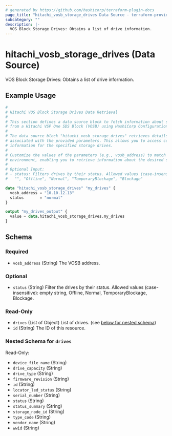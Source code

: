 ```yaml
---
# generated by https://github.com/hashicorp/terraform-plugin-docs
page_title: "hitachi_vosb_storage_drives Data Source - terraform-provider-hitachi"
subcategory: ""
description: |-
  VOS Block Storage Drives: Obtains a list of drive information.
---
```


# hitachi_vosb_storage_drives (Data Source)

VOS Block Storage Drives: Obtains a list of drive information.

## Example Usage

```terraform
#
# Hitachi VOS Block Storage Drives Data Retrieval
#
# This section defines a data source block to fetch information about storage drives
# from a Hitachi VSP One SDS Block (VOSB) using HashiCorp Configuration Language (HCL).
#
# The data source block "hitachi_vosb_storage_drives" retrieves details about storage drives
# associated with the provided parameters. This allows you to access configuration and property
# information for the specified storage drives.
#
# Customize the values of the parameters (e.g., vosb_address) to match your
# environment, enabling you to retrieve information about the desired storage drives.
#
# Optional Input:
# - status: Filters drives by their status. Allowed values (case-insensitive): 
#   "", "Offline", "Normal", "TemporaryBlockage", "Blockage"

data "hitachi_vosb_storage_drives" "my_drives" {
  vosb_address = "10.10.12.13"
  status       = "normal"
}

output "my_drives_output" {
  value = data.hitachi_vosb_storage_drives.my_drives
}
```

<!-- schema generated by tfplugindocs -->
## Schema

### Required

- `vosb_address` (String) The VOSB address.

### Optional

- `status` (String) Filter the drives by their status. Allowed values (case-insensitive): empty string, Offline, Normal, TemporaryBlockage, Blockage.

### Read-Only

- `drives` (List of Object) List of drives. (see [below for nested schema](#nestedatt--drives))
- `id` (String) The ID of this resource.

<a id="nestedatt--drives"></a>
### Nested Schema for `drives`

Read-Only:

- `device_file_name` (String)
- `drive_capacity` (String)
- `drive_type` (String)
- `firmware_revision` (String)
- `id` (String)
- `locator_led_status` (String)
- `serial_number` (String)
- `status` (String)
- `status_summary` (String)
- `storage_node_id` (String)
- `type_code` (String)
- `vendor_name` (String)
- `wwid` (String)
